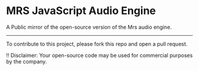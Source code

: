 # MRS JavaScript Audio Engine
A Public mirror of the open-source version of the Mrs audio engine.

---
To contribute to this project, please fork this repo and open a pull request. 

!! Disclaimer: Your open-source code may be used for commercial purposes by the company.

